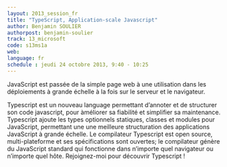 ```yaml
---
layout: 2013_session_fr
title: "TypeScript, Application-scale Javascript"
author: Benjamin SOULIER
authorpost: benjamin-soulier
track: 13_microsoft
code: s13ms1a
web: 
language: fr
schedule : jeudi 24 octobre 2013, 9:40 - 10:25
---
```


JavaScript est passée de la simple page web à une utilisation dans les déploiements à grande échelle à la fois sur le serveur et le navigateur.

Typescript est un nouveau language permettant d’annoter et de structurer son code javascript, pour àméliorer sa fiabilité et simplifier sa maintenance. Typescript ajoute les types optionnels statiques, classes et modules pour JavaScript, permettant une une meilleure structuration des applications JavaScript à grande échelle. Le compilateur Typescript est open source, multi-plateforme et ses spécifications sont ouvertes; le compilateur génère du JavaScript standard qui fonctionne dans n’importe quel navigateur ou n’importe quel hôte. Rejoignez-moi pour découvrir Typescript !
